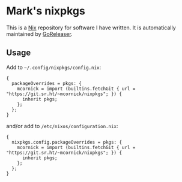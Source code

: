 # Mark's nixpkgs

This is a [Nix](https://nixos.org/) repository for software I have written. It is automatically maintained by [GoReleaser](https://goreleaser.com/).

## Usage

Add to `~/.config/nixpkgs/config.nix`:

```
{
  packageOverrides = pkgs: {
    mcornick = import (builtins.fetchGit { url = "https://git.sr.ht/~mcornick/nixpkgs"; }) {
      inherit pkgs;
    };
  };
}
```

and/or add to `/etc/nixos/configuration.nix`:

```
{
  nixpkgs.config.packageOverrides = pkgs: {
    mcornick = import (builtins.fetchGit { url = "https://git.sr.ht/~mcornick/nixpkgs"; }) {
      inherit pkgs;
    };
  };
}
```
